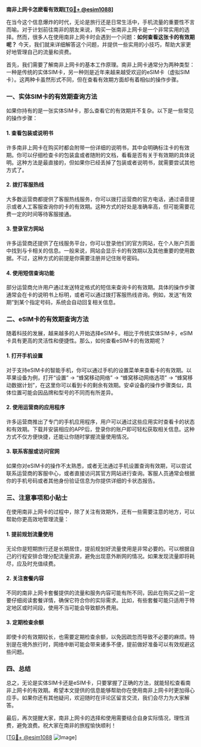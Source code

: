 **南非上网卡怎麽看有效期[[TG💪+ @esim1088](https://t.me/s/esim1088)]**

在当今这个信息爆炸的时代，无论是旅行还是日常生活中，手机流量的重要性不言而喻。对于计划前往南非的朋友来说，购买一张南非上网卡是一个非常实用的选择。然而，很多人在使用南非上网卡时会遇到一个问题：**如何查看这张卡的有效期呢？** 今天，我们就来详细解答这个问题，并提供一些实用的小技巧，帮助大家更好地管理自己的流量和资费。

首先，我们需要了解南非上网卡的基本工作原理。南非上网卡通常分为两种类型：一种是传统的实体SIM卡，另一种则是近年来越来越受欢迎的eSIM卡（虚拟SIM卡）。这两种卡虽然形式不同，但在查看有效期方面却有着相似的操作步骤。

### **一、实体SIM卡的有效期查询方法**

如果你持有的是一张实体SIM卡，那么查看它的有效期并不复杂。以下是一些常见的操作步骤：

#### **1. 查看包装或说明书**
许多南非上网卡在购买时都会附带一份详细的说明书，其中会明确标注卡的有效期。你可以仔细检查卡的包装盒或者随附的文档，看看是否有关于有效期的具体说明。这种方法是最直接的，但如果你已经丢掉了包装或者说明书，就需要尝试其他方式了。

#### **2. 拨打客服热线**
大多数运营商都提供了客服热线服务，你可以拨打运营商的官方电话，通过语音提示或者人工客服查询你的卡的有效期。这种方式的好处是准确率高，但可能需要花费一定的时间等待客服接通。

#### **3. 登录官方网站**
许多运营商还提供了在线服务平台，你可以登录他们的官方网站，在个人账户页面中找到与卡相关的信息。一般来说，网站会显示卡的有效期以及其他重要的使用数据。不过，这种方式的前提是你需要注册并记住账号密码。

#### **4. 使用短信查询功能**
部分运营商允许用户通过发送特定格式的短信来查询卡的有效期。具体的操作步骤通常会在卡的说明书上标明，或者可以通过拨打客服热线咨询。例如，发送“有效期”到某个指定号码，系统会自动回复相关信息。

### **二、eSIM卡的有效期查询方法**

随着科技的发展，越来越多的人开始选择eSIM卡。相比于传统实体SIM卡，eSIM卡具有更高的灵活性和便捷性。那么，如何查看eSIM卡的有效期呢？

#### **1. 打开手机设置**
对于支持eSIM卡的智能手机，你可以通过手机的设置菜单来查看卡的有效期。以苹果设备为例，打开“设置” -> “蜂窝移动网络” -> “蜂窝移动网络选项” -> “蜂窝移动数据计划”，在这里你可以看到卡的剩余有效期。安卓设备的操作步骤类似，具体位置可能会因品牌和型号的不同而有所差异。

#### **2. 使用运营商的应用程序**
许多运营商推出了专门的手机应用程序，用户可以通过这些应用实时查看卡的状态和有效期。下载并安装相应的APP后，登录你的账户即可轻松获取相关信息。这种方式不仅方便快捷，还能让你随时掌握流量使用情况。

#### **3. 联系客服或访问官网**
如果你对eSIM卡的操作不太熟悉，或者无法通过手机设置查询有效期，可以尝试联系运营商的客服中心，或者直接访问其官方网站进行查询。客服人员通常会根据你的手机号码或者其他身份验证信息为你提供详细的卡状态报告。

### **三、注意事项和小贴士**

在使用南非上网卡的过程中，除了关注有效期外，还有一些需要注意的地方，可以帮助你更高效地管理流量：

#### **1. 提前规划流量使用**
无论你是短期旅行还是长期居住，提前规划好流量使用是非常必要的。可以根据自己的行程安排合理分配流量资源，避免出现意外断网的情况。如果发现流量即将耗尽，应及时充值续费。

#### **2. 关注套餐内容**
不同的南非上网卡套餐提供的流量和服务内容可能有所不同，因此在购买之前一定要仔细阅读套餐详情，确保它符合你的实际需求。比如，有些套餐可能只适用于特定地区或时间段，使用不当可能会导致额外费用。

#### **3. 定期检查余额**
即使卡的有效期较长，也需要定期检查余额，以免因疏忽而导致不必要的麻烦。特别是在境外旅行时，网络中断可能会带来诸多不便，提前做好准备可以有效规避这些问题。

### **四、总结**

总之，无论是实体SIM卡还是eSIM卡，只要掌握了正确的方法，就能轻松查看南非上网卡的有效期。希望本文提供的信息能够帮助你在使用南非上网卡时更加得心应手。如果你还有其他疑问，欢迎随时在评论区留言交流，我们会尽力为大家解答。

最后，再次提醒大家，南非上网卡的选择和使用需要结合自身实际情况，理性消费，避免浪费。祝大家在南非的旅程愉快顺利！

[[TG💪+ @esim1088](https://t.me/s/esim1088) ![Image](https://i.postimg.cc/4NQfJmqS/Snipaste-2025-05-13-00-14-12.png)]